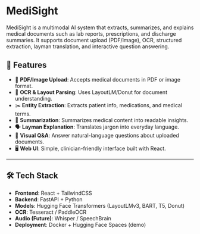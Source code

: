 # MediSight
MediSight is a multimodal AI system that extracts, summarizes, and explains medical documents such as lab reports, prescriptions, and discharge summaries. It supports document upload (PDF/image), OCR, structured extraction, layman translation, and interactive question answering.

## 🚀 Features

- 📄 **PDF/Image Upload**: Accepts medical documents in PDF or image format.
- 🧾 **OCR & Layout Parsing**: Uses LayoutLM/Donut for document understanding.
- ✂️ **Entity Extraction**: Extracts patient info, medications, and medical terms.
- 🧠 **Summarization**: Summarizes medical content into readable insights.
- 🗣️ **Layman Explanation**: Translates jargon into everyday language.
- 💬 **Visual Q&A**: Answer natural-language questions about uploaded documents.
- 🖥️ **Web UI**: Simple, clinician-friendly interface built with React.

---

## 🛠️ Tech Stack

- **Frontend**: React + TailwindCSS
- **Backend**: FastAPI + Python
- **Models**: Hugging Face Transformers (LayoutLMv3, BART, T5, Donut)
- **OCR**: Tesseract / PaddleOCR
- **Audio (Future)**: Whisper / SpeechBrain
- **Deployment**: Docker + Hugging Face Spaces (demo)

